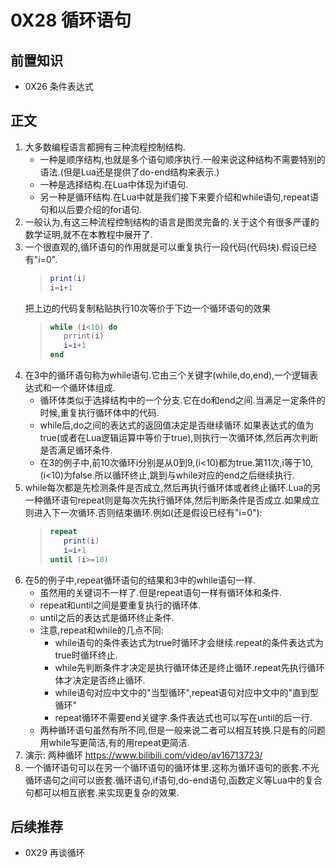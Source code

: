 # 0X28 循环语句

## 前置知识

* 0X26 条件表达式

## 正文

1. 大多数编程语言都拥有三种流程控制结构.
    * 一种是顺序结构,也就是多个语句顺序执行.一般来说这种结构不需要特别的语法.(但是Lua还是提供了do-end结构来表示.)
    * 一种是选择结构.在Lua中体现为if语句.
    * 另一种是循环结构.在Lua中就是我们接下来要介绍和while语句,repeat语句和以后要介绍的for语句.
1. 一般认为,有这三种流程控制结构的语言是图灵完备的.关于这个有很多严谨的数学证明,就不在本教程中展开了.
1. 一个很直观的,循环语句的作用就是可以重复执行一段代码(代码块).假设已经有"i=0".
    >```lua
    >print(i)
    >i=i+1
    >```
    把上边的代码复制粘贴执行10次等价于下边一个循环语句的效果
    >```lua
    >while (i<10) do
    >    prrint(i)
    >    i=i+1
    >end
    >```
1. 在3中的循环语句称为while语句.它由三个关键字(while,do,end),一个逻辑表达式和一个循环体组成.
    * 循环体类似于选择结构中的一个分支.它在do和end之间.当满足一定条件的时候,重复执行循环体中的代码.
    * while后,do之间的表达式的返回值决定是否继续循环.如果表达式的值为true(或者在Lua逻辑运算中等价于true),则执行一次循环体,然后再次判断是否满足循环条件.
    * 在3的例子中,前10次循环i分别是从0到9,(i<10)都为true.第11次,i等于10,(i<10)为false.所以循环终止,跳到与while对应的end之后继续执行.
1. while每次都是先检测条件是否成立,然后再执行循环体或者终止循环.Lua的另一种循环语句repeat则是每次先执行循环体,然后判断条件是否成立.如果成立则进入下一次循环.否则结束循环.例如(还是假设已经有"i=0"):
    >```lua
    >repeat 
    >    print(i)
    >    i=i+1
    >until (i>=10) 
    >```
1. 在5的例子中,repeat循环语句的结果和3中的while语句一样.
    * 虽然用的关键词不一样了.但是repeat语句一样有循环体和条件.
    * repeat和until之间是要重复执行的循环体.
    * until之后的表达式是循环终止条件.
    * 注意,repeat和while的几点不同:
        * while语句的条件表达式为true时循环才会继续.repeat的条件表达式为true时循环终止.
        * while先判断条件才决定是执行循环体还是终止循环.repeat先执行循环体才决定是否终止循环.
        * while语句对应中文中的"当型循环",repeat语句对应中文中的"直到型循环"
        * repeat循环不需要end关键字.条件表达式也可以写在until的后一行.
    * 两种循环语句虽然有所不同,但是一般来说二者可以相互转换.只是有的问题用while写更简洁,有的用repeat更简洁.
1. 演示: 两种循环 <https://www.bilibili.com/video/av16713723/>
1. 一个循环语句可以在另一个循环语句的循环体里.这称为循环语句的嵌套.不光循环语句之间可以嵌套.循环语句,if语句,do-end语句,函数定义等Lua中的复合句都可以相互嵌套.来实现更复杂的效果.

## 后续推荐

* 0X29 再谈循环
